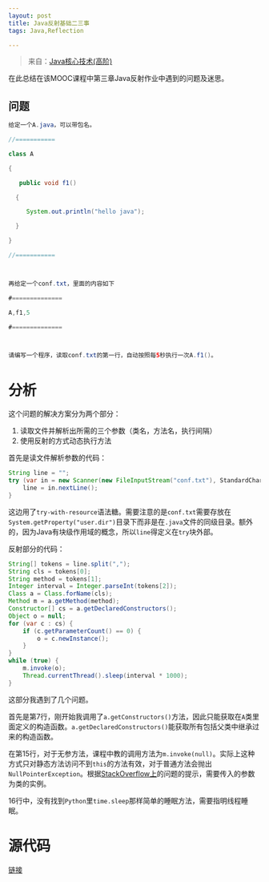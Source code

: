 ```yaml
---
layout: post
title: Java反射基础二三事
tags: Java,Reflection

---
```


> 来自：[Java核心技术(高阶)](https://www.icourse163.org/course/ECNU-1206500807)

在此总结在该MOOC课程中第三章Java反射作业中遇到的问题及迷思。

## 问题

```java
给定一个A.java，可以带包名。

//===========

class A

{

   public void f1()

  {

     System.out.println("hello java");

  }

}

//===========



再给定一个conf.txt，里面的内容如下

#==============

A,f1,5

#==============



请编写一个程序，读取conf.txt的第一行，自动按照每5秒执行一次A.f1()。
```



# 分析

这个问题的解决方案分为两个部分：

1. 读取文件并解析出所需的三个参数（类名，方法名，执行间隔）
2. 使用反射的方式动态执行方法

首先是读文件解析参数的代码：

```Java
String line = "";
try (var in = new Scanner(new FileInputStream("conf.txt"), StandardCharsets.UTF_8)) {
    line = in.nextLine();
}
```

这边用了`try-with-resource`语法糖。需要注意的是`conf.txt`需要存放在`System.getProperty("user.dir")`目录下而非是在`.java`文件的同级目录。额外的，因为Java有块级作用域的概念，所以`line`得定义在`try`块外部。

反射部分的代码：

```java
String[] tokens = line.split(",");
String cls = tokens[0];
String method = tokens[1];
Integer interval = Integer.parseInt(tokens[2]);
Class a = Class.forName(cls);
Method m = a.getMethod(method);
Constructor[] cs = a.getDeclaredConstructors();
Object o = null;
for (var c : cs) {
    if (c.getParameterCount() == 0) {
        o = c.newInstance();
    }
}
while (true) {
    m.invoke(o);
    Thread.currentThread().sleep(interval * 1000);
}
```

这部分我遇到了几个问题。

首先是第7行，刚开始我调用了`a.getConstructors()`方法，因此只能获取在`A`类里面定义的构造函数。`a.getDeclaredConstructors()`能获取所有包括父类中继承过来的构造函数。

在第15行，对于无参方法，课程中教的调用方法为`m.invoke(null)`。实际上这种方式只对静态方法访问不到`this`的方法有效，对于普通方法会抛出`NullPointerException`。根据[StackOverflow上](https://stackoverflow.com/questions/18802277/getting-java-lang-nullpointerexception-when-calling-method-invoke)的问题的提示，需要传入的参数为类的实例。

16行中，没有找到`Python`里`time.sleep`那样简单的睡眠方法，需要指明线程睡眠。



# 源代码

[链接](https://github.com/Motor-taxi-master-rider/Thoughts/blob/master/ScriptJava/MOOC_Core_Java_III/Main.java)

